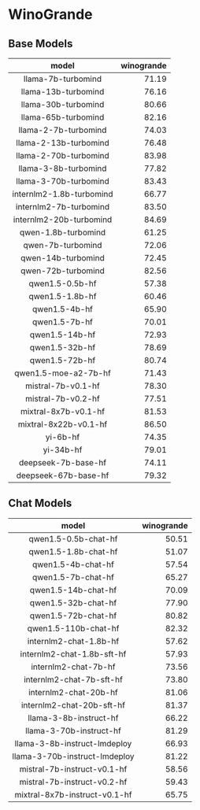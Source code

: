 # WinoGrande

## Base Models

|          model           |   winogrande |
|:------------------------:|-------------:|
|    llama-7b-turbomind    |        71.19 |
|   llama-13b-turbomind    |        76.16 |
|   llama-30b-turbomind    |        80.66 |
|   llama-65b-turbomind    |        82.16 |
|   llama-2-7b-turbomind   |        74.03 |
|  llama-2-13b-turbomind   |        76.48 |
|  llama-2-70b-turbomind   |        83.98 |
|   llama-3-8b-turbomind   |        77.82 |
|  llama-3-70b-turbomind   |        83.43 |
| internlm2-1.8b-turbomind |        66.77 |
|  internlm2-7b-turbomind  |        83.50 |
| internlm2-20b-turbomind  |        84.69 |
|   qwen-1.8b-turbomind    |        61.25 |
|    qwen-7b-turbomind     |        72.06 |
|    qwen-14b-turbomind    |        72.45 |
|    qwen-72b-turbomind    |        82.56 |
|     qwen1.5-0.5b-hf      |        57.38 |
|     qwen1.5-1.8b-hf      |        60.46 |
|      qwen1.5-4b-hf       |        65.90 |
|      qwen1.5-7b-hf       |        70.01 |
|      qwen1.5-14b-hf      |        72.93 |
|      qwen1.5-32b-hf      |        78.69 |
|      qwen1.5-72b-hf      |        80.74 |
|   qwen1.5-moe-a2-7b-hf   |        71.43 |
|    mistral-7b-v0.1-hf    |        78.30 |
|    mistral-7b-v0.2-hf    |        77.51 |
|   mixtral-8x7b-v0.1-hf   |        81.53 |
|  mixtral-8x22b-v0.1-hf   |        86.50 |
|         yi-6b-hf         |        74.35 |
|        yi-34b-hf         |        79.01 |
|   deepseek-7b-base-hf    |        74.11 |
|   deepseek-67b-base-hf   |        79.32 |

## Chat Models

|             model             |   winogrande |
|:-----------------------------:|-------------:|
|     qwen1.5-0.5b-chat-hf      |        50.51 |
|     qwen1.5-1.8b-chat-hf      |        51.07 |
|      qwen1.5-4b-chat-hf       |        57.54 |
|      qwen1.5-7b-chat-hf       |        65.27 |
|      qwen1.5-14b-chat-hf      |        70.09 |
|      qwen1.5-32b-chat-hf      |        77.90 |
|      qwen1.5-72b-chat-hf      |        80.82 |
|     qwen1.5-110b-chat-hf      |        82.32 |
|    internlm2-chat-1.8b-hf     |        57.62 |
|  internlm2-chat-1.8b-sft-hf   |        57.93 |
|     internlm2-chat-7b-hf      |        73.56 |
|   internlm2-chat-7b-sft-hf    |        73.80 |
|     internlm2-chat-20b-hf     |        81.06 |
|   internlm2-chat-20b-sft-hf   |        81.37 |
|    llama-3-8b-instruct-hf     |        66.22 |
|    llama-3-70b-instruct-hf    |        81.29 |
| llama-3-8b-instruct-lmdeploy  |        66.93 |
| llama-3-70b-instruct-lmdeploy |        81.22 |
|  mistral-7b-instruct-v0.1-hf  |        58.56 |
|  mistral-7b-instruct-v0.2-hf  |        59.43 |
| mixtral-8x7b-instruct-v0.1-hf |        65.75 |
